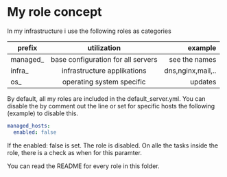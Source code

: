 # My role concept

In my infrastructure i use the following roles as categories

| prefix        | utilization                        | example           |
| ------------- |:----------------------------------:| -----------------:|
| managed_      | base configuration for all servers | see the names     |
| infra_        | infrastructure applikations        | dns,nginx,mail,.. |
| os_           | operating system specific          | updates           |

By default, all my roles are included in the default_server.yml. You can disable the by comment out the line or set for specific hosts the following (example) to disable this.
```yaml
managed_hosts:
  enabled: false
```
If the enabled: false is set. The role is disabled. On alle the tasks inside the role, there is a check as when for this paramter.

You can read the README for every role in this folder.
